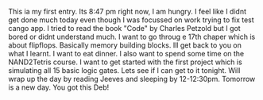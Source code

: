 This ia my first entry. Its 8:47 pm right now, I am hungry. I feel like I didnt get done much today even though I was focussed on work trying to fix test cango app.
I tried to read the book "Code" by Charles Petzold but I got bored or didnt understand much. I want to go throug e 17th chaper which is about flipflops. Basically memory building blocks. Ill get back to you on what I learnt.
I want to eat dinner. I also want to spend some time on the NAND2Tetris course. I want to get started with the first project which is simulating all 15 basic logic gates. Lets see if I can get to it tonight. Will wrap up the day by reading Jeeves and sleeping by 12-12:30pm. Tomorrow is a new day. You got this Deb! 
